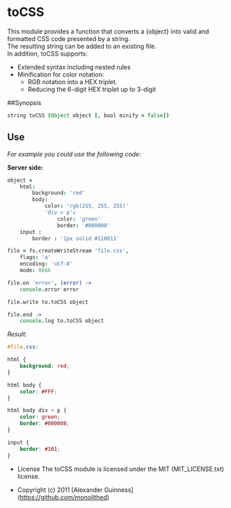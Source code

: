 # toCSS

This module provides a function that converts a {object} into valid and formatted CSS code presented by a string. <br
 />
The resulting string can be added to an existing file. <br />
In addition, toCSS supports:

* Extended syntax including nested rules
* Minification for color notation:
	* RGB notation into a HEX triplet.
	* Reducing the 6-digit HEX triplet up to 3-digit

##Synopsis

```coffeescript
string toCSS (Object object [, bool minify = false])
```

## Use
*For example you could use the following code:*

**Server side:**

```coffeescript
object =
	html:
		background: 'red'
		body:
			color: 'rgb(255, 255, 255)'
			'div > p':
				color: 'green'
				border: '#000008'
	input :
		border : '1px solid #110011'

file = fs.createWriteStream 'file.css',
	flags: 'a'
	encoding: 'utf-8'
	mode: 0666

file.on 'error', (error) ->
	console.error error

file.write to.toCSS object

file.end ->
	console.log to.toCSS object
```
*Result:*

```css
#file.css:

html {
	background: red;
}

html body {
	color: #FFF;
}

html body div > p {
	color: green;
	border: #000008;
}

input {
	border: #101;
}
```

* License
    The toCSS module is licensed under the MIT (MIT_LICENSE.txt) license.

* Copyright (c) 2011 [Alexander Guinness] (https://github.com/monolithed)